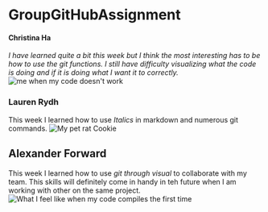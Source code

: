 # GroupGitHubAssignment

#### Christina Ha
_I have learned quite a bit this week but I think the most interesting has to be how to use the git functions. 
I still have difficulty visualizing what the code is doing and if it is doing what I want it to correctly._
![me when my code doesn't work](https://1funny.com/wp-content/uploads/2010/12/funny-face-cat.jpg) 

### Lauren Rydh
This week I learned how to use _Italics_ in markdown and numerous git commands. 
![My pet rat Cookie](https://lh3.googleusercontent.com/pw/AMWts8AEdbBQsQFrnPSDW5UfrD7soB5dHMr8GsHOnpg97apMJu_tlFNGo6dwu4pt4K6gtCBG7t2CPvLxiNDXoCz8nTDbb0Lf36YWraA_MJo1afLxiF_Esru4UiYfwhrPCql4GpErKcCWAUKdemRJDDNPYPjlGg=w929-h866-no?authuser=0)

## Alexander Forward
This week I learned how to use _git through visual_ to collaborate with my team. This skills will definitely come in handy in teh future when I am 
working with other on the same project. 
![What I feel like when my code compiles the first time](https://images-wixmp-ed30a86b8c4ca887773594c2.wixmp.com/f/d09310ba-12ca-4ba0-979f-99f8abb05d9f/da75dwk-edc4bd46-338f-48ec-83d1-431443a57f41.jpg/v1/fill/w_1024,h_1821,q_75,strp/faceless_man_by_renzii_da75dwk-fullview.jpg?token=eyJ0eXAiOiJKV1QiLCJhbGciOiJIUzI1NiJ9.eyJzdWIiOiJ1cm46YXBwOjdlMGQxODg5ODIyNjQzNzNhNWYwZDQxNWVhMGQyNmUwIiwiaXNzIjoidXJuOmFwcDo3ZTBkMTg4OTgyMjY0MzczYTVmMGQ0MTVlYTBkMjZlMCIsIm9iaiI6W1t7ImhlaWdodCI6Ijw9MTgyMSIsInBhdGgiOiJcL2ZcL2QwOTMxMGJhLTEyY2EtNGJhMC05NzlmLTk5ZjhhYmIwNWQ5ZlwvZGE3NWR3ay1lZGM0YmQ0Ni0zMzhmLTQ4ZWMtODNkMS00MzE0NDNhNTdmNDEuanBnIiwid2lkdGgiOiI8PTEwMjQifV1dLCJhdWQiOlsidXJuOnNlcnZpY2U6aW1hZ2Uub3BlcmF0aW9ucyJdfQ.GmtnzrE6RGR4z2_-ZIUpLYZA_7h7WWMlkYp1uNPKO20~)
